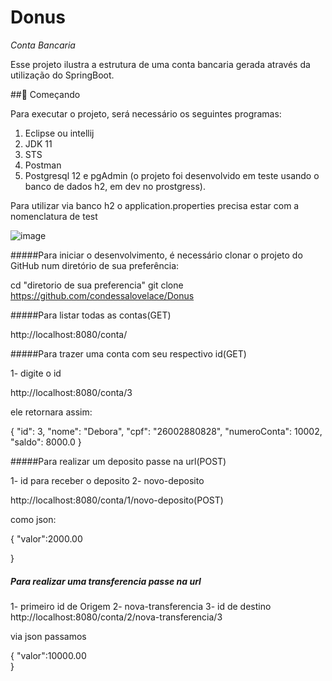 # Donus

*Conta Bancaria*

Esse projeto ilustra a estrutura de uma conta bancaria gerada através da utilização do SpringBoot.

##🚀 Começando

Para executar o projeto, será necessário os seguintes programas:

1. Eclipse ou intellij
2. JDK 11
3. STS
4. Postman
5. Postgresql 12 e pgAdmin (o projeto foi desenvolvido em teste usando o banco de dados h2, em dev no prostgress).

Para utilizar via banco h2 o application.properties precisa estar com a nomenclatura de test

![image](https://user-images.githubusercontent.com/47535167/118131171-8d4cee80-b3d4-11eb-8d21-bd9150d2d851.png)


#####Para iniciar o desenvolvimento, é necessário clonar o projeto do GitHub num diretório de sua preferência:

cd "diretorio de sua preferencia"
git clone https://github.com/condessalovelace/Donus

#####Para listar todas as contas(GET)

http://localhost:8080/conta/

#####Para trazer uma conta com seu respectivo id(GET)

1- digite o id

http://localhost:8080/conta/3

ele retornara assim:

{
    "id": 3,
    "nome": "Debora",
    "cpf": "26002880828",
    "numeroConta": 10002,
    "saldo": 8000.0
}

#####Para realizar um deposito passe na url(POST)

1- id para receber o deposito
2- novo-deposito

http://localhost:8080/conta/1/novo-deposito(POST)

como json: 

{
   "valor":2000.00 
    
}


##### Para realizar uma transferencia passe na url 
 1- primeiro id de Origem
 2- nova-transferencia
 3- id de destino
http://localhost:8080/conta/2/nova-transferencia/3

via json passamos 

{
   "valor":10000.00    
}
